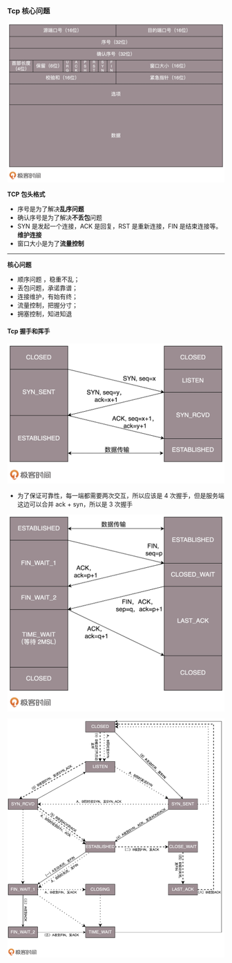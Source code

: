 ### Tcp 核心问题

![](pic/tcp-1.jpg)

**TCP 包头格式**

* 序号是为了解决**乱序问题**
* 确认序号是为了解决**不丢包**问题
* SYN 是发起一个连接，ACK 是回复，RST 是重新连接，FIN 是结束连接等。**维护连接**
* 窗口大小是为了**流量控制**

-----

**核心问题**

* 顺序问题 ，稳重不乱；
* 丢包问题，承诺靠谱；
* 连接维护，有始有终；
* 流量控制，把握分寸；
* 拥塞控制，知进知退

#### Tcp 握手和挥手

![](pic/tcp-syn.jpg)

* 为了保证可靠性，每一端都需要两次交互，所以应该是 4 次握手，但是服务端这边可以合并 ack + syn，所以是 3 次握手

![](pic/tcp-fin.jpg)

![](pic/tcp.jpg)